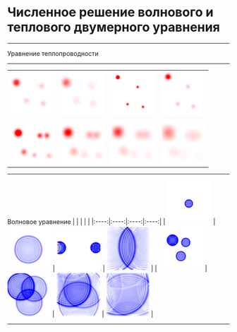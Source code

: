 # Численное решение волнового и теплового двумерного уравнения
____
Уравнение теплопроводности  
____
| | | | |
|:----:|:----:|:----:|:----:|
| ![1](image/1.png) | ![2](image/2.png) | ![3](image/3.png) | ![4](image/4.png) |
| ![5](image/5.png) | ![6](image/6.png) | ![7](image/7.png) | ![8](image/8.png) |
____
Волновое уравнение
| | | | |
|:----:|:----:|:----:|:----:|
| ![9](image/9.png) | ![10](image/10.png) | ![11](image/11.png) | ![12](image/12.png)  |
| ![13](image/13.png) | ![14](image/14.png) | ![15](image/15.png) | ![16](image/16.png)  |
____
